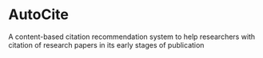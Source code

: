 # AutoCite
A content-based citation recommendation system to help researchers with citation of research papers in its early stages of publication
